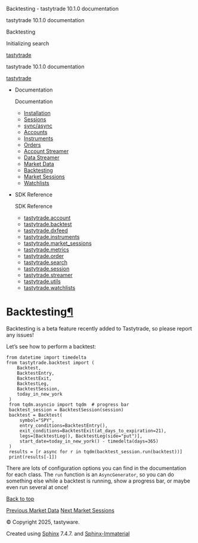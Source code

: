 Backtesting - tastytrade 10.1.0 documentation












tastytrade 10.1.0 documentation

Backtesting






Initializing search

[tastytrade](https://github.com/tastyware/tastytrade "Go to repository")

tastytrade 10.1.0 documentation

[tastytrade](https://github.com/tastyware/tastytrade "Go to repository")

* Documentation




  Documentation
  + [Installation](installation.html)
  + [Sessions](sessions.html)
  + [sync/async](sync-async.html)
  + [Accounts](accounts.html)
  + [Instruments](instruments.html)
  + [Orders](orders.html)
  + [Account Streamer](account-streamer.html)
  + [Data Streamer](data-streamer.html)
  + [Market Data](market-data.html)
  + [Backtesting](backtest.html#)
  + [Market Sessions](market-sessions.html)
  + [Watchlists](watchlists.html)
* SDK Reference




  SDK Reference
  + [tastytrade.account](api/account.html)
  + [tastytrade.backtest](api/backtesting.html)
  + [tastytrade.dxfeed](api/dxfeed.html)
  + [tastytrade.instruments](api/instruments.html)
  + [tastytrade.market\_sessions](api/market-sessions.html)
  + [tastytrade.metrics](api/metrics.html)
  + [tastytrade.order](api/order.html)
  + [tastytrade.search](api/search.html)
  + [tastytrade.session](api/session.html)
  + [tastytrade.streamer](api/streamer.html)
  + [tastytrade.utils](api/utils.html)
  + [tastytrade.watchlists](api/watchlists.html)

# Backtesting[¶](backtest.html#backtesting "Link to this heading")

Backtesting is a beta feature recently added to Tastytrade, so please report any issues!

Let’s see how to perform a backtest:

```
from datetime import timedelta
from tastytrade.backtest import (
    Backtest,
    BacktestEntry,
    BacktestExit,
    BacktestLeg,
    BacktestSession,
    today_in_new_york
 )
 from tqdm.asyncio import tqdm  # progress bar
 backtest_session = BacktestSession(session)
 backtest = Backtest(
     symbol="SPY",
     entry_conditions=BacktestEntry(),
     exit_conditions=BacktestExit(at_days_to_expiration=21),
     legs=[BacktestLeg(), BacktestLeg(side="put")],
     start_date=today_in_new_york() - timedelta(days=365)
 )
 results = [r async for r in tqdm(backtest_session.run(backtest))]
 print(results[-1])

```

There are lots of configuration options you can find in the documentation for each class.
The `run` function is an `AsyncGenerator`, so you can do something else while a backtest is running, show a progress bar, or maybe even run several at once!

[Back to top](backtest.html#)


[Previous
Market Data](market-data.html)
[Next
Market Sessions](market-sessions.html)

© Copyright 2025, tastyware.

Created using
[Sphinx](https://www.sphinx-doc.org/)
7.4.7.
and
[Sphinx-Immaterial](https://github.com/jbms/sphinx-immaterial/)